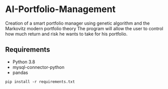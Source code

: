 # AI-Portfolio-Management

Creation of a smart portfolio manager using genetic algorithm and the Markovitz modern portfolio theory
The program will allow the user to control how much return and risk he wants to take for his portfolio.

## Requirements
* Python 3.8
* mysql-connector-python
* pandas

```shell
pip install -r requirements.txt
```
